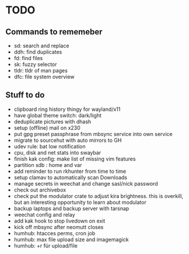 # TODO

## Commands to rememeber

- sd: search and replace
- ddh: find duplicates
- fd: find files
- sk: fuzzy selector
- tldr: tldr of man pages
- dfc: file system overview

## Stuff to do

- clipboard ring history thingy for wayland/x11
- have global theme switch: dark/light
- deduplicate pictures with dhash
- setup (offline) mail on x230
- put gpg preset passphrase from mbsync service into own service
- migrate to sourcehut with auto mirrors to GH
- udev rule: bat low notification
- cpu, disk and net stats into swaybar
- finish kak config: make list of missing vim features
- partition sdb : home and var
- add reminder to run rkhunter from time to time
- setup clamav to automatically scan Downloads
- manage secrets in weechat and change sasl/nick password
- check out archivebox
- check put the modulator crate to adjust kira brightness. this is overkill, but an interesting opportunity to learn about modulator
- backup laptops and backup server with tarsnap
- weechat config and relay
- add kak hook to stop livedown on exit
- kick off mbsync after neomutt closes
- humhub: htacces perms, cron job
- humhub: max file upload size and imagemagick
- humhub: +r für upload/file
